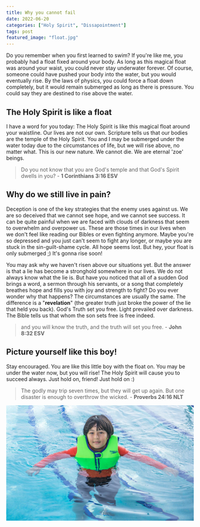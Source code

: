 ```yaml
---
title: Why you cannot fail
date: 2022-06-20
categories: ["Holy Spirit", "Dissapointment"]
tags: post
featured_image: "float.jpg"
---
```


Do you remember when you first learned to swim? If you're like me, you probably had a float fixed around your body. As long as this magical float was around your waist, you could never stay underwater forever. Of course, someone could have pushed your body into the water, but you would eventually rise. By the laws of physics, you could force a float down completely, but it would remain submerged as long as there is pressure. You could say they are destined to rise above the water.

## The Holy Spirit is like a float

I have a word for you today: The Holy Spirit is like this magical float around your waistline. Our lives are not our own. Scripture tells us that our bodies are the temple of the Holy Spirit. You and I may be submerged under the water today due to the circumstances of life, but we will rise above, no matter what. This is our new nature. We cannot die. We are eternal 'zoe' beings.

> Do you not know that you are God's temple and that God's Spirit dwells in you? - **1 Corinthians 3:16 ESV**

## Why do we still live in pain?

Deception is one of the key strategies that the enemy uses against us. We are so deceived that we cannot see hope, and we cannot see success. It can be quite painful when we are faced with clouds of darkness that seem to overwhelm and overpower us. These are those times in our lives when we don't feel like reading our Bibles or even fighting anymore. Maybe you're so depressed and you just can't seem to fight any longer, or maybe you are stuck in the sin-guilt-shame cycle. All hope seems lost. But hey, your float is only submerged ;) It's gonna rise soon!

You may ask why we haven't risen above our situations yet. But the answer is that a lie has become a stronghold somewhere in our lives. We do not always know what the lie is. But have you noticed that all of a sudden God brings a word, a sermon through his servants, or a song that completely breathes hope and fills you with joy and strength to fight? Do you ever wonder why that happens? The circumstances are usually the same. The difference is a "**revelation**" (the greater truth just broke the power of the lie that held you back). God's Truth set you free. Light prevailed over darkness. The Bible tells us that whom the son sets free is free indeed.

> and you will know the truth, and the truth will set you free. - **John 8:32 ESV**

## Picture yourself like this boy!

Stay encouraged. You are like this little boy with the float on. You may be under the water now, but you will rise! The Holy Spirit will cause you to succeed always. Just hold on, friend! Just hold on :)

> The godly may trip seven times, but they will get up again. But one disaster is enough to overthrow the wicked. - **Proverbs 24:16 NLT**

![Float](/img/blog/swimming-float.jpg)
